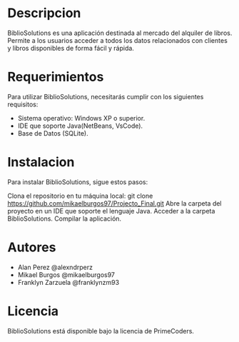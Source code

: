 # Descripcion
BiblioSolutions es una aplicación destinada al mercado del alquiler de libros. Permite a los usuarios acceder a todos los datos relacionados con clientes y libros disponibles de forma fácil y rápida.

# Requerimientos
Para utilizar BiblioSolutions, necesitarás cumplir con los siguientes requisitos:

- Sistema operativo: Windows XP o superior.
- IDE que soporte Java(NetBeans, VsCode).
- Base de Datos (SQLite).


# Instalacion
Para instalar BiblioSolutions, sigue estos pasos:

Clona el repositorio en tu máquina local:
git clone https://github.com/mikaelburgos97/Projecto_Final.git
Abre la carpeta del proyecto en un IDE que soporte el lenguaje Java.
Acceder a la carpeta BiblioSolutions.
Compilar la aplicación.

# Autores
- Alan Perez @alexndrperz
- Mikael Burgos @mikaelburgos97
- Franklyn Zarzuela @franklynzm93

# Licencia
BiblioSolutions está disponible bajo la licencia de PrimeCoders.
